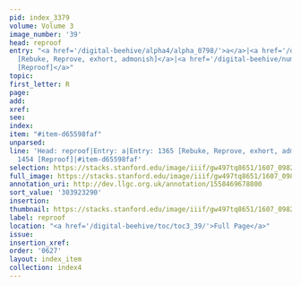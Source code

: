 ```yaml
---
pid: index_3379
volume: Volume 3
image_number: '39'
head: reproof
entry: "<a href='/digital-beehive/alpha4/alpha_0798/'>a</a>|<a href='/digital-beehive/num6/num_1938/'>1365
  [Rebuke, Reprove, exhort, admonish]</a>|<a href='/digital-beehive/num6/num_2130/'>1454
  [Reproof]</a>"
topic:
first_letter: R
page:
add:
xref:
see:
index:
item: "#item-d65598faf"
unparsed:
line: 'Head: reproof|Entry: a|Entry: 1365 [Rebuke, Reprove, exhort, admonish]|Entry:
  1454 [Reproof]|#item-d65598faf'
selection: https://stacks.stanford.edu/image/iiif/gw497tq8651/1607_0982/829,3290,709,177/full/0/default.jpg
full_image: https://stacks.stanford.edu/image/iiif/gw497tq8651/1607_0982/full/full/0/default.jpg
annotation_uri: http://dev.llgc.org.uk/annotation/1558469678800
sort_value: '303923290'
insertion:
thumbnail: https://stacks.stanford.edu/image/iiif/gw497tq8651/1607_0982/829,3290,709,177/150,/0/default.jpg
label: reproof
location: "<a href='/digital-beehive/toc/toc3_39/'>Full Page</a>"
issue:
insertion_xref:
order: '0627'
layout: index_item
collection: index4
---
```


